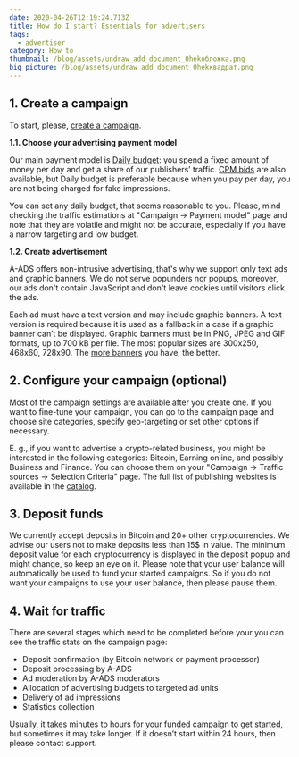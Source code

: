 ```yaml
---
date: 2020-04-26T12:19:24.713Z
title: How do I start? Essentials for advertisers
tags:
  - advertiser
category: How to
thumbnail: /blog/assets/undraw_add_document_0hekобложка.png
big_picture: /blog/assets/undraw_add_document_0hekквадрат.png
---
```

## 1. Create a campaign

To start, please, [create a campaign](https://a-ads.com/campaigns/new).

**1.1. Choose your advertising payment model**

Our main payment model is [Daily budget](https://a-ads.com/blog/2019-08-11-how-does-daily-budget-work/): you spend a fixed amount of money per day and get a share of our publishers’ traffic.  [CPM bids](https://a-ads.com/blog/2020-03-11-how-to-use-cpm-bids-with-a-ads/) are also available, but Daily budget is preferable because when you pay per day, you are not being charged for fake impressions.

You can set any daily budget, that seems reasonable to you. Please, mind checking the traffic estimations at "Campaign -> Payment model" page and note that they are volatile and might not be accurate, especially if you have a narrow targeting and low budget.

**1.2. Create advertisement**

A-ADS offers non-intrusive advertising, that's why we support only text ads and graphic banners. We do not serve popunders nor popups, moreover, our ads don't contain JavaScript and don't leave cookies until visitors click the ads.

Each ad must have a text version and may include graphic banners. A text version is required because it is used as a fallback in a case if a graphic banner can’t be displayed. Graphic banners must be in PNG, JPEG and GIF formats, up to 700 kB per file. The most popular sizes are 300х250, 468х60, 728х90. The [more banners](https://a-ads.com/blog/2020-03-27-faq-for-advertisers/) you have, the better.

## 2. Configure your campaign (optional)

Most of the campaign settings are available after you create one. If you want to fine-tune your campaign, you can go to the campaign page and choose site categories, specify geo-targeting or set other options if necessary.

E. g., if you want to advertise a crypto-related business, you might be interested in the following categories: Bitcoin, Earning online, and possibly Business and Finance. You can choose them on your "Campaign -> Traffic sources -> Selection Criteria" page. The full list of publishing websites is available in the [catalog](https://a-ads.com/catalog).

## 3. Deposit funds

We currently accept deposits in Bitcoin and 20+ other cryptocurrencies. We advise our users not to make deposits less than 15$ in value. The minimum deposit value for each cryptocurrency is displayed in the deposit popup and might change, so keep an eye on it. Please note that your user balance will automatically be used to fund your started campaigns. So if you do not want your campaigns to use your user balance, then please pause them.

## 4. Wait for traffic

There are several stages which need to be completed before your you can see the traffic stats on the campaign page:

* Deposit confirmation (by Bitcoin network or payment processor)
* Deposit processing by A-ADS
* Ad moderation by A-ADS moderators
* Allocation of advertising budgets to targeted ad units
* Delivery of ad impressions
* Statistics collection

Usually, it takes minutes to hours for your funded campaign to get started, but sometimes it may take longer. If it doesn’t start within 24 hours, then please contact support.
